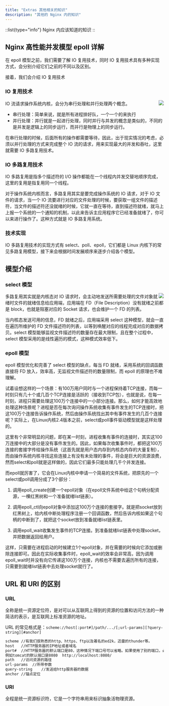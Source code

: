 ```yaml
---
title: "Extras 其他相关的知识"
description: "其他的 Nginx 内的知识"
---
```


::list{type="info"}
Nginx 内应该知道的知识
::

## Nginx 高性能并发模型 epoll 详解

在 epoll 模型之前，我们需要了解 IO 复用技术，同时 IO 复用技术具有多种实现方式，会分别介绍它们之前的不同以及区别。

接着，我们会介绍 IO 复用技术

### IO 复用技术

<img style="float:right" src="/img/devops/nginx/nginx-io.png"/>

IO 流请求操作系统内核，会分为串行处理和并行处理两个概念。

- 串行处理：简单来说，就是所有进程排好队，一个一个的来执行
- 并行处理：并行就是一起进行处理，同时并行与并发的概念是类似的，不同的是并发是逻辑上的同步运行，而并行是物理上的同步运行。

在串行处理的时候，后面所有的操作都需要等待，因此，出于现实情况的考虑，必须以并行处理的方式来完成整个 IO 流的请求，用来实现最大的并发和吞吐，这里就需要 IO 多路复用技术。

### IO 多路复用技术

IO 多路复用是指多个描述符的 I/O 操作都能在一个线程内并发交替地顺序完成，这里的复用是指复用同一个线程。

对于操作系统内核而言，多路复用其实是要完成操作系统的 IO 请求，对于 IO 文件的请求，当一个 IO 流要进行对应的文件处理的时候，要获取一组文件的描述符，当文件的描述符还没就绪的时候，它就一直在等待，直到描述符就绪，就马上上报一个系统的一个通知的机制，以此来告诉主应用程序它已经准备就绪了，你可以来进行操作了。这种方式就是 IO 多路复用系统。

### 技术实现

IO 多路复用技术的实现方式有 select、poll、epoll，它们都是 Linux 内核下的常见多路复用模型，接下来会根据时间发展顺序来逐步介绍各个模型。

## 模型介绍

### select 模型

<img style="float:right" src="/img/devops/nginx/select.png"/>

多路复用其实就是内核态对 IO 请求时，会主动地发送所需要处理的文件对象就绪时文件的就绪信息给应用端，应用端在 FD（File Description）没有就绪之前都是 block，也就是阻塞对应的 Socket 请求，也会维护一个 FD 的列表。

当内核态发送可用的信息，FD 就绪之后，应用端采用 select 这种模型，就会一直在遍历所维护的 FD 文件描述符的列表，以等到唤醒对应的线程完成对应的数据拷贝。select 模型能够监视文件描述符的数量存在最大限制，且在整个过程中，select 模型采用的是线性遍历的模式，这种模式效率低下。

### epoll 模型

epoll 模型优化和完善了 select 模型的缺点，每当 FD 就绪，采用系统的回调函数直接将 FD 放入，效率高，无监视文件描述符的数量限制，而 epoll 的原理也不难理解。

试着设想这样的一个场景：有100万用户同时与一个进程保持着TCP连接，而每一时刻只有几十个或几百个TCP连接是活跃的（接收到TCP包），也就是说，在每一时刻，进程只需要处理这100万个连接中的一小部分连接。那么，如何才能高效地处理这种场景呢？进程是否在每次询问操作系统收集有事件发生的TCP连接时，把这100万个连接告诉操作系统，然后由操作系统找出其中有事件发生的几百个连接呢？实际上，在Linux内核2.4版本之前，select或poll事件驱动模型就是这样处理的。

这里有个非常明显的问题，即在某一时刻，进程收集有事件的连接时，其实这100万连接中的大部分是没有事件发生的。因此，如果每次收集事件时，都把这100万连接的套接字传给操作系统（这首先就是用户态内存到内核态内存的大量复制），而由操作系统内核寻找这些连接上有没有未处理的事件，将会是巨大的资源浪费，然而select和poll就是这样做的，因此它们最多只能处理几千个并发连接。

而epoll就厉害了，它会在Linux内核中申请一个简易的文件系统，把原先的一个select或poll调用分成了3个部分：

1. 调用epoll_create创建一个epoll对象（在epoll文件系统中给这个句柄分配资源，一棵红黑树和一个准备就绪list链表）。

2. 调用epoll_ctl向epoll对象中添加这100万个连接的套接字。就是把socket放到红黑树上，给内核中断处理程序注册一个回调函数，然后告诉内核如果这个句柄的中断到了，就把这个socket放到准备就绪list链表里。

3. 调用epoll_wait收集发生事件的TCP连接。到准备就绪list链表中处理socket，并把数据返回给用户。

这样，只需要在进程启动的时候建立1个epoll对象，并在需要的时候向它添加或删除连接即可。因此在实际收集事件时，epoll_wait的效率会非常高，因为调用epoll_wait时并没有向它传递这100万个连接，内核也不需要去遍历所有的连接，只需要到就绪list链表中去处理socket就行了。

## URL 和 URI 的区别

### URL

全称是统一资源定位符，是对可以从互联网上得到的资源的位置和访问方法的一种简洁的表示，是互联网上标准资源的地址。

URL 的常见格式是：`scheme://host[:port#]/path/.../[;url-params][?query-string][#anchor]`

```bash
scheme //有我们很熟悉的http、https、ftp以及著名的ed2k，迅雷的thunder等。
host   //HTTP服务器的IP地址或者域名
port#  //HTTP服务器的默认端口是80，这种情况下端口号可以省略。如果使用了别的端口，必须指明，
例如tomcat的默认端口是8080  http://localhost:8080/
path   //访问资源的路径
url-params  //所带参数 
query-string    //发送给http服务器的数据
anchor //锚点定位
```

### URI

全程是统一资源标识符，它是一个字符串用来标识抽象活物理资源。

